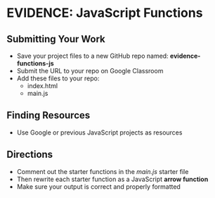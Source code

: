 ﻿# EVIDENCE: JavaScript Functions

## Submitting Your Work
 - Save your project files to a new GitHub repo named: **evidence-functions-js**
 - Submit the URL to your repo on Google Classroom
 - Add these files to your repo:
    - index.html
    - main.js

## Finding Resources

 - Use Google or previous JavaScript projects as resources
 
## Directions

 - Comment out the starter functions in the *main.js* starter file
 - Then rewrite each starter function as a JavaScript **arrow function**
 - Make sure your output is correct and properly formatted




